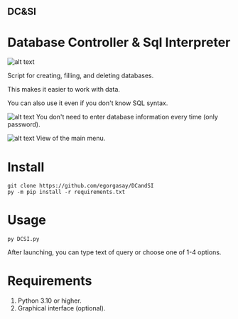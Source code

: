 ## DC&SI
# Database Controller &amp; Sql Interpreter
![alt text](https://i.imgur.com/aRevhdh.png)

Script for creating, filling, and deleting databases.

This makes it easier to work with data.

You can also use it even if you don't know SQL syntax.

![alt text](https://i.imgur.com/nXcdGrc.png)
You don't need to enter database information every time (only password).

![alt text](https://i.imgur.com/8syU9eC.png)
View of the main menu.
# Install
```
git clone https://github.com/egorgasay/DCandSI
py -m pip install -r requirements.txt
```
# Usage
```
py DCSI.py 
```
After launching, you can type text of query or choose one of 1-4 options.

# Requirements
1. Python 3.10 or higher.
2. Graphical interface (optional).

